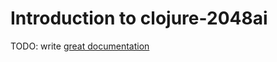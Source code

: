 # Introduction to clojure-2048ai

TODO: write [great documentation](http://jacobian.org/writing/what-to-write/)
